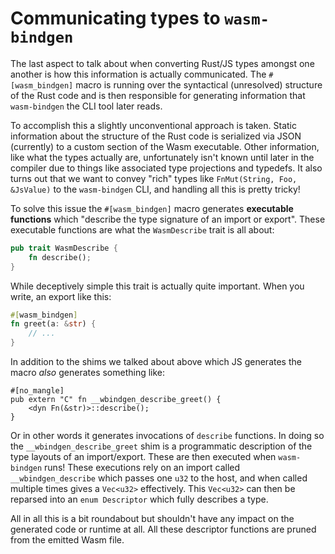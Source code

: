 # Communicating types to `wasm-bindgen`

The last aspect to talk about when converting Rust/JS types amongst one another
is how this information is actually communicated. The `#[wasm_bindgen]` macro is
running over the syntactical (unresolved) structure of the Rust code and is then
responsible for generating information that `wasm-bindgen` the CLI tool later
reads.

To accomplish this a slightly unconventional approach is taken. Static
information about the structure of the Rust code is serialized via JSON
(currently) to a custom section of the Wasm executable. Other information, like
what the types actually are, unfortunately isn't known until later in the
compiler due to things like associated type projections and typedefs. It also
turns out that we want to convey "rich" types like `FnMut(String, Foo,
&JsValue)` to the `wasm-bindgen` CLI, and handling all this is pretty tricky!

To solve this issue the `#[wasm_bindgen]` macro generates **executable
functions** which "describe the type signature of an import or export". These
executable functions are what the `WasmDescribe` trait is all about:

```rust
pub trait WasmDescribe {
    fn describe();
}
```

While deceptively simple this trait is actually quite important. When you write,
an export like this:

```rust
#[wasm_bindgen]
fn greet(a: &str) {
    // ...
}
```

In addition to the shims we talked about above which JS generates the macro
*also* generates something like:

```
#[no_mangle]
pub extern "C" fn __wbindgen_describe_greet() {
    <dyn Fn(&str)>::describe();
}
```

Or in other words it generates invocations of `describe` functions. In doing so
the `__wbindgen_describe_greet` shim is a programmatic description of the type
layouts of an import/export. These are then executed when `wasm-bindgen` runs!
These executions rely on an import called `__wbindgen_describe` which passes one
`u32` to the host, and when called multiple times gives a `Vec<u32>`
effectively. This `Vec<u32>` can then be reparsed into an `enum Descriptor`
which fully describes a type.

All in all this is a bit roundabout but shouldn't have any impact on the
generated code or runtime at all. All these descriptor functions are pruned from
the emitted Wasm file.
